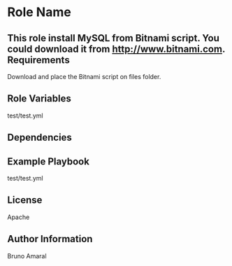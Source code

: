 Role Name
=========

This role install MySQL from Bitnami script.
You could download it from http://www.bitnami.com.
Requirements
------------
Download and place the Bitnami script on files folder.


Role Variables
--------------

test/test.yml

Dependencies
------------



Example Playbook
----------------
test/test.yml

License
-------

Apache

Author Information
------------------

Bruno Amaral
